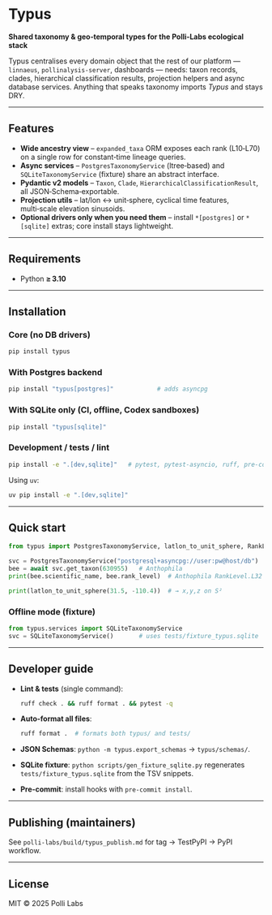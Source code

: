 # Typus

**Shared taxonomy & geo‑temporal types for the Polli‑Labs ecological stack**

Typus centralises every domain object that the rest of our platform —
`linnaeus`, `pollinalysis‑server`, dashboards — needs: taxon records, clades,
hierarchical classification results, projection helpers and async database
services.  Anything that speaks taxonomy imports *Typus* and stays DRY.

---

## Features

* **Wide ancestry view** – `expanded_taxa` ORM exposes each rank (L10‑L70) on a
  single row for constant‑time lineage queries.
* **Async services** – `PostgresTaxonomyService` (ltree‑based) and
  `SQLiteTaxonomyService` (fixture) share an abstract interface.
* **Pydantic v2 models** – `Taxon`, `Clade`, `HierarchicalClassificationResult`,
  all JSON‑Schema‑exportable.
* **Projection utils** – lat/lon ↔ unit‑sphere, cyclical time features,
  multi‑scale elevation sinusoids.
* **Optional drivers only when you need them** – install `*[postgres]` or
  `*[sqlite]` extras; core install stays lightweight.

---

## Requirements

* Python **≥ 3.10**

---

## Installation

### Core (no DB drivers)

```bash
pip install typus
```

### With Postgres backend

```bash
pip install "typus[postgres]"            # adds asyncpg
```

### With SQLite only (CI, offline, Codex sandboxes)

```bash
pip install "typus[sqlite]"
```

### Development / tests / lint

```bash
pip install -e ".[dev,sqlite]"   # pytest, pytest-asyncio, ruff, pre-commit, aiosqlite
```

Using `uv`:

```bash
uv pip install -e ".[dev,sqlite]"
```

---

## Quick start

```python
from typus import PostgresTaxonomyService, latlon_to_unit_sphere, RankLevel

svc = PostgresTaxonomyService("postgresql+asyncpg://user:pw@host/db")
bee = await svc.get_taxon(630955)   # Anthophila
print(bee.scientific_name, bee.rank_level)  # Anthophila RankLevel.L32

print(latlon_to_unit_sphere(31.5, -110.4))  # → x,y,z on S²
```

### Offline mode (fixture)

```python
from typus.services import SQLiteTaxonomyService
svc = SQLiteTaxonomyService()       # uses tests/fixture_typus.sqlite
```

---

## Developer guide

* **Lint & tests** (single command):

  ```bash
  ruff check . && ruff format . && pytest -q
  ```

* **Auto-format all files**:

  ```bash
  ruff format .  # formats both typus/ and tests/
  ```

* **JSON Schemas**: `python -m typus.export_schemas` → `typus/schemas/`.
* **SQLite fixture**: `python scripts/gen_fixture_sqlite.py` regenerates
  `tests/fixture_typus.sqlite` from the TSV snippets.
* **Pre‑commit**: install hooks with `pre‑commit install`.

---

## Publishing (maintainers)

See `polli‑labs/build/typus_publish.md` for tag → TestPyPI → PyPI workflow.

---

## License

MIT © 2025 Polli Labs

